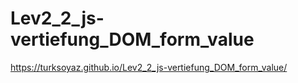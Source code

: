 # Lev2_2_js-vertiefung_DOM_form_value

https://turksoyaz.github.io/Lev2_2_js-vertiefung_DOM_form_value/
